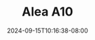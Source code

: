 --- 
title: "Alea A10"
description: "streaming  video bokep Alea A10 yandek durasi panjang  "
date: 2024-09-15T10:16:38-08:00
file_code: "ru93sw6hayd0"
draft: false
cover: "v8ssd0cq31iebv1b.jpg"
tags: ["Alea", "bokep-indo", "bokep-viral", "bokep-ig"]
length: 183
fld_id: "1482836"
foldername: "Alea"
categories: ["Alea"]
views: 0
---